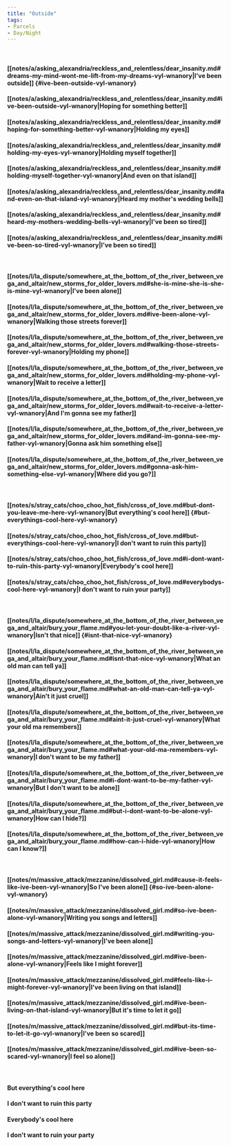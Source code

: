 ```yaml
---
title: "Outside"
tags:
- Parcels
- Day∕Night
---
```

&nbsp;
#### [[notes/a/asking_alexandria/reckless_and_relentless/dear_insanity.md#dreams-my-mind-wont-me-lift-from-my-dreams-vyl-wnanory|I've been outside]] {#ive-been-outside-vyl-wnanory}
#### [[notes/a/asking_alexandria/reckless_and_relentless/dear_insanity.md#ive-been-outside-vyl-wnanory|Hoping for something better]]
#### [[notes/a/asking_alexandria/reckless_and_relentless/dear_insanity.md#hoping-for-something-better-vyl-wnanory|Holding my eyes]]
#### [[notes/a/asking_alexandria/reckless_and_relentless/dear_insanity.md#holding-my-eyes-vyl-wnanory|Holding myself together]]
#### [[notes/a/asking_alexandria/reckless_and_relentless/dear_insanity.md#holding-myself-together-vyl-wnanory|And even on that island]]
#### [[notes/a/asking_alexandria/reckless_and_relentless/dear_insanity.md#and-even-on-that-island-vyl-wnanory|Heard my mother's wedding bells]]
#### [[notes/a/asking_alexandria/reckless_and_relentless/dear_insanity.md#heard-my-mothers-wedding-bells-vyl-wnanory|I've been so tired]]
#### [[notes/a/asking_alexandria/reckless_and_relentless/dear_insanity.md#ive-been-so-tired-vyl-wnanory|I've been so tired]]
&nbsp;
#### [[notes/l/la_dispute/somewhere_at_the_bottom_of_the_river_between_vega_and_altair/new_storms_for_older_lovers.md#she-is-mine-she-is-she-is-mine-vyl-wnanory|I've been alone]]
#### [[notes/l/la_dispute/somewhere_at_the_bottom_of_the_river_between_vega_and_altair/new_storms_for_older_lovers.md#ive-been-alone-vyl-wnanory|Walking those streets forever]]
#### [[notes/l/la_dispute/somewhere_at_the_bottom_of_the_river_between_vega_and_altair/new_storms_for_older_lovers.md#walking-those-streets-forever-vyl-wnanory|Holding my phone]]
#### [[notes/l/la_dispute/somewhere_at_the_bottom_of_the_river_between_vega_and_altair/new_storms_for_older_lovers.md#holding-my-phone-vyl-wnanory|Wait to receive a letter]]
#### [[notes/l/la_dispute/somewhere_at_the_bottom_of_the_river_between_vega_and_altair/new_storms_for_older_lovers.md#wait-to-receive-a-letter-vyl-wnanory|And I'm gonna see my father]]
#### [[notes/l/la_dispute/somewhere_at_the_bottom_of_the_river_between_vega_and_altair/new_storms_for_older_lovers.md#and-im-gonna-see-my-father-vyl-wnanory|Gonna ask him something else]]
#### [[notes/l/la_dispute/somewhere_at_the_bottom_of_the_river_between_vega_and_altair/new_storms_for_older_lovers.md#gonna-ask-him-something-else-vyl-wnanory|Where did you go?]]
&nbsp;
#### [[notes/s/stray_cats/choo_choo_hot_fish/cross_of_love.md#but-dont-you-leave-me-here-vyl-wnanory|But everything's cool here]] {#but-everythings-cool-here-vyl-wnanory}
#### [[notes/s/stray_cats/choo_choo_hot_fish/cross_of_love.md#but-everythings-cool-here-vyl-wnanory|I don't want to ruin this party]]
#### [[notes/s/stray_cats/choo_choo_hot_fish/cross_of_love.md#i-dont-want-to-ruin-this-party-vyl-wnanory|Everybody's cool here]]
#### [[notes/s/stray_cats/choo_choo_hot_fish/cross_of_love.md#everybodys-cool-here-vyl-wnanory|I don't want to ruin your party]]
&nbsp;
#### [[notes/l/la_dispute/somewhere_at_the_bottom_of_the_river_between_vega_and_altair/bury_your_flame.md#you-let-your-doubt-like-a-river-vyl-wnanory|Isn't that nice]] {#isnt-that-nice-vyl-wnanory}
#### [[notes/l/la_dispute/somewhere_at_the_bottom_of_the_river_between_vega_and_altair/bury_your_flame.md#isnt-that-nice-vyl-wnanory|What an old man can tell ya]]
#### [[notes/l/la_dispute/somewhere_at_the_bottom_of_the_river_between_vega_and_altair/bury_your_flame.md#what-an-old-man-can-tell-ya-vyl-wnanory|Ain't it just cruel]]
#### [[notes/l/la_dispute/somewhere_at_the_bottom_of_the_river_between_vega_and_altair/bury_your_flame.md#aint-it-just-cruel-vyl-wnanory|What your old ma remembers]]
#### [[notes/l/la_dispute/somewhere_at_the_bottom_of_the_river_between_vega_and_altair/bury_your_flame.md#what-your-old-ma-remembers-vyl-wnanory|I don't want to be my father]]
#### [[notes/l/la_dispute/somewhere_at_the_bottom_of_the_river_between_vega_and_altair/bury_your_flame.md#i-dont-want-to-be-my-father-vyl-wnanory|But I don't want to be alone]]
#### [[notes/l/la_dispute/somewhere_at_the_bottom_of_the_river_between_vega_and_altair/bury_your_flame.md#but-i-dont-want-to-be-alone-vyl-wnanory|How can I hide?]]
#### [[notes/l/la_dispute/somewhere_at_the_bottom_of_the_river_between_vega_and_altair/bury_your_flame.md#how-can-i-hide-vyl-wnanory|How can I know?]]
&nbsp;
#### [[notes/m/massive_attack/mezzanine/dissolved_girl.md#cause-it-feels-like-ive-been-vyl-wnanory|So I've been alone]] {#so-ive-been-alone-vyl-wnanory}
#### [[notes/m/massive_attack/mezzanine/dissolved_girl.md#so-ive-been-alone-vyl-wnanory|Writing you songs and letters]]
#### [[notes/m/massive_attack/mezzanine/dissolved_girl.md#writing-you-songs-and-letters-vyl-wnanory|I've been alone]]
#### [[notes/m/massive_attack/mezzanine/dissolved_girl.md#ive-been-alone-vyl-wnanory|Feels like I might forever]]
#### [[notes/m/massive_attack/mezzanine/dissolved_girl.md#feels-like-i-might-forever-vyl-wnanory|I've been living on that island]]
#### [[notes/m/massive_attack/mezzanine/dissolved_girl.md#ive-been-living-on-that-island-vyl-wnanory|But it's time to let it go]]
#### [[notes/m/massive_attack/mezzanine/dissolved_girl.md#but-its-time-to-let-it-go-vyl-wnanory|I've been so scared]]
#### [[notes/m/massive_attack/mezzanine/dissolved_girl.md#ive-been-so-scared-vyl-wnanory|I feel so alone]]
&nbsp;
#### But everything's cool here
#### I don't want to ruin this party
#### Everybody's cool here
#### I don't want to ruin your party
